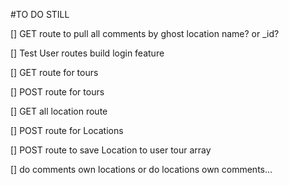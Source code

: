 #TO DO STILL

[] GET route to pull all comments by ghost location name? or \_id?

[] Test User routes build login feature

[] GET route for tours

[] POST route for tours

[] GET all location route

[] POST route for Locations

[] POST route to save Location to user tour array

[] do comments own locations or do locations own comments...

